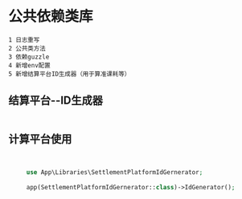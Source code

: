# 公共依赖类库
    1 日志重写
    2 公共类方法
    3 依赖guzzle
    4 新增env配置
    5 新增结算平台ID生成器（用于算准课耗等）
    
## 结算平台--ID生成器

```dotenv

```
## 计算平台使用
```php
     

     use App\Libraries\SettlementPlatformIdGernerator;
     
     app(SettlementPlatformIdGernerator::class)->IdGenerator();
     
```